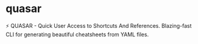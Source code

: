 # quasar
⚡ QUASAR - Quick User Access to Shortcuts And References. Blazing-fast CLI for generating beautiful cheatsheets from YAML files.
